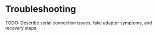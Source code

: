 # Troubleshooting

TODO: Describe serial connection issues, fake adapter symptoms, and recovery steps.

